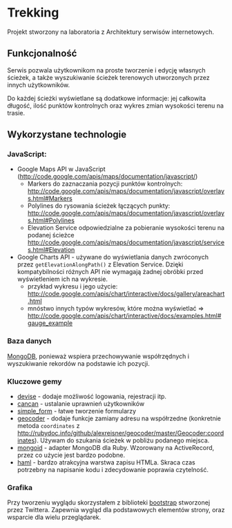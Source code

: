 # Trekking

Projekt stworzony na laboratoria z Architektury serwisów internetowych.

## Funkcjonalność

Serwis pozwala użytkownikom na proste tworzenie i edycję własnych ścieżek, a także wyszukiwanie ścieżek terenowych utworzonych przez innych użytkowników.

Do każdej ścieżki wyświetlane są dodatkowe informacje: jej całkowita długość, ilość punktów kontrolnych oraz wykres zmian wysokości terenu na trasie.

## Wykorzystane technologie

### JavaScript:

* Google Maps API w JavaScript (http://code.google.com/apis/maps/documentation/javascript/)
  * Markers do zaznaczania pozycji punktów kontrolnych:
    http://code.google.com/apis/maps/documentation/javascript/overlays.html#Markers
  * Polylines do rysowania ścieżek łączących punkty:  
    http://code.google.com/apis/maps/documentation/javascript/overlays.html#Polylines
  * Elevation Service odpowiedzialne za pobieranie wysokości terenu na podanej ścieżce
    http://code.google.com/apis/maps/documentation/javascript/services.html#Elevation
* Google Charts API - używane do wyświetlania danych zwróconych przez `getElevationAlongPath()` z Elevation Service. Dzięki kompatybilności różnych API nie wymagają żadnej obróbki przed wyświetleniem ich na wykresie.
  * przykład wykresu i jego użycie: http://code.google.com/apis/chart/interactive/docs/gallery/areachart.html
  * mnóstwo innych typów wykresów, które można wyświetlać => http://code.google.com/apis/chart/interactive/docs/examples.html#gauge_example

### Baza danych

[MongoDB](http://www.mongodb.org/), ponieważ wspiera przechowywanie współrzędnych i wyszukiwanie rekordów na podstawie ich pozycji.

### Kluczowe gemy

* [devise](https://github.com/plataformatec/devise) - dodaje możliwość logowania, rejestracji itp.
* [cancan](https://github.com/ryanb/cancan) - ustalanie uprawnień użytkowników
* [simple_form](https://github.com/plataformatec/simple_form) - łatwe tworzenie formularzy
* [geocoder](http://www.rubygeocoder.com/) - dodaje funkcje zamiany adresu na współrzedne (konkretnie metoda `coordinates` z http://rubydoc.info/github/alexreisner/geocoder/master/Geocoder:coordinates). Używam do szukania ścieżek w pobliżu podanego miejsca.
* [mongoid](http://mongoid.org) - adapter MongoDB dla Ruby. Wzorowany na ActiveRecord, przez co użycie jest bardzo podobne.                                        
* [haml](http://haml-lang.com/tutorial.html) - bardzo atrakcyjna warstwa zapisu HTMLa. Skraca czas potrzebny na napisanie kodu i zdecydowanie poprawia czytelność.                          
                                          
### Grafika

Przy tworzeniu wyglądu skorzystałem z biblioteki [bootstrap](http://twitter.github.com/bootstrap/) stworzonej przez Twittera. Zapewnia wygląd dla podstawowych elementów strony, oraz wsparcie dla wielu przeglądarek.                            